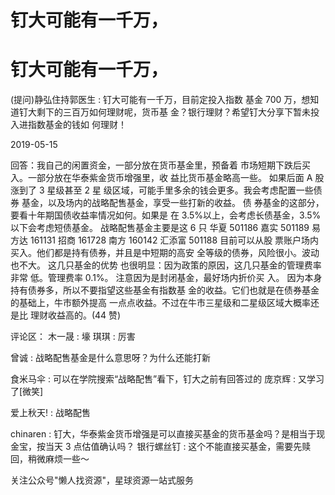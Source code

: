 # 钉大可能有一千万，

# 钉大可能有一千万，

(提问)静弘住持郭医生 : 钉大可能有一千万，目前定投入指数 基金 700 万，想知道钉大剩下的三百万如何理财呢，货币基 金？银行理财？希望钉大分享下暂未投入进指数基金的钱如 何理财！

2019-05-15

回答：我自己的闲置资金，一部分放在货币基金里，预备着 市场短期下跌后买入。一部分放在华泰紫金货币增强里，收 益比货币基金略高一些。 如果后面 A 股涨到了 3 星级甚至 2 星 级区域，可能手里多余的钱会更多。我会考虑配置一些债券 基金，以及场内的战略配售基金，享受一些打新的收益。 债 券基金的这部分，要看十年期国债收益率情况如何。如果是 在 3.5%以上，会考虑长债基金，3.5%以下会考虑短债基金。 战略配售基金主要是这 6 只 华夏 501186 嘉实 501189 易方达 161131 招商 161728 南方 160142 汇添富 501188 目前可以从股 票账户场内买入。他们都是持有债券，并且是中短期的高安 全等级的债券，风险很小。波动也不大。 这几只基金的优势 也很明显：因为政策的原因，这几只基金的管理费率非常 低。管理费率 0.1%。 注意因为是封闭基金，最好场内折价买 入。 因为本身持有债券多，所以不要指望这些基金有指数基 金的收益。它们也就是在债券基金的基础上，牛市额外提高 一点点收益。不过在牛市三星级和二星级区域大概率还是比 理财收益高的。(44 赞)

评论区： 木一晟 : 壕 琪琪 : 厉害

曾诚 : 战略配售基金是什么意思呀？为什么还能打新

食米马伞 : 可以在学院搜索“战略配售”看下，钉大之前有回答过的 庞京辉 : 又学习了[微笑]

爱上秋天! : 战略配售

chinaren : 钉大，华泰紫金货币增强是可以直接买基金的货币基金吗？是相当于现金宝，按当天 3 点估值确认吗？ 银行螺丝钉 : 这个不能直接买基金，需要先赎回，稍微麻烦一些～

关注公众号"懒人找资源"，星球资源一站式服务